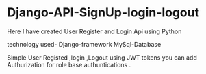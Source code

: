 # Django-API-SignUp-login-logout
Here I have created User Register and Login Api using Python

technology used-
Django-framework
MySql-Database

Simple User Registed ,login ,Logout using JWT tokens
you can add Authurization for role base authuntications .





